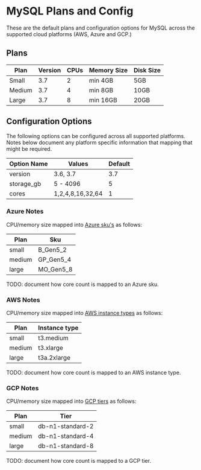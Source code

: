 # MySQL Plans and Config
These are the default plans and configuration options for MySQL across the supported cloud platforms (AWS, Azure and GCP.)

## Plans

| Plan | Version | CPUs | Memory Size | Disk Size |
|------|---------|------|-------------|-----------|
|Small | 3.7     | 2    | min 4GB     | 5GB       |
|Medium| 3.7     | 4    | min 8GB     | 10GB      |
|Large | 3.7     | 8    | min 16GB    | 20GB      |

## Configuration Options

The following options can be configured across all supported platforms. Notes below document any platform specific information that mapping that might be required.

| Option Name | Values | Default |
|-------------|--------|---------|
| version     | 3.6, 3.7| 3.7    |
| storage_gb  | 5 - 4096| 5      |
| cores       | 1,2,4,8,16,32,64 | 1      |

### Azure Notes
CPU/memory size mapped into [Azure sku's](https://docs.microsoft.com/en-us/azure/sql-database/sql-database-vcore-resource-limits-single-databases) as follows:

| Plan  | Sku      |
|-------|----------|
| small | B_Gen5_2 |
| medium | GP_Gen5_4 |
| large | MO_Gen5_8 |

TODO: document how core count is mapped to an Azure sku.

### AWS Notes
CPU/memory size mapped into [AWS instance types](https://aws.amazon.com/ec2/instance-types/) as follows:

| Plan  | Instance type |
|-------|----------|
| small | t3.medium |
| medium | t3.xlarge |
| large | t3a.2xlarge |

TODO: document how core count is mapped to an AWS instance type.

### GCP Notes
CPU/memory size mapped into [GCP tiers](https://cloud.google.com/sql/pricing#2nd-gen-pricing) as follows:

| Plan  | Tier     |
|-------|----------|
| small | db-n1-standard-2 |
| medium | db-n1-standard-4 |
| large | db-n1-standard-8 |

TODO: document how core count is mapped to a GCP tier.


